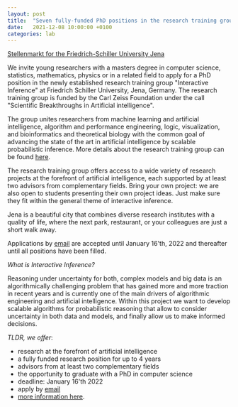 ```yaml
---
layout: post
title:  "Seven fully-funded PhD positions in the research training group *Interactive Inference* at Friedrich Schiller University Jena"
date:   2021-12-08 10:00:00 +0100
categories: lab
---
```


[Stellenmarkt for the Friedrich-Schiller University Jena](https://www4.uni-jena.de/Universit%C3%A4t/Stellenmarkt/Wissenschaftliche+Besch%C3%A4ftigte/seven+PhD+students+%28m_f_d%29+in+computer+science.html)

We invite young researchers with a masters degree in computer science, statistics, mathematics,
physics or in a related field to apply for a PhD position in the newly established research training
group "Interactive Inference" at Friedrich Schiller University, Jena, Germany. The research training
group is funded by the Carl Zeiss Foundation under the call "Scientific Breakthroughs in Artificial
intelligence".

The group unites researchers from machine learning and artificial intelligence, algorithm and
performance engineering, logic, visualization, and bioinformatics and theoretical biology with the
common goal of advancing the state of the art in artificial intelligence by scalable probabilistic
inference. More details about the research training group can be found
[here](https://inference.uni-jena.de).

The research training group offers access to a wide variety of research projects at the forefront of
artificial intelligence, each supported by at least two advisors from complementary fields. Bring
your own project: we are also open to students presenting their own project ideas. Just make sure
they fit within the general theme of interactive inference.

Jena is a beautiful city that combines diverse research institutes with a quality of life, where the
next park, restaurant, or your colleagues are just a short walk away.

Applications by [email](mailto:inference@uni-jena.de) are accepted until January 16'th, 2022 and
thereafter until all positions have been filled. 

*What is Interactive Inference?*

Reasoning under uncertainty for both, complex models and big data is an algorithmically challenging
problem that has gained more and more traction in recent years and is currently one of the main
drivers of algorithmic engineering and artificial intelligence. Within this project we want to
develop scalable algorithms for probabilistic reasoning that allow to consider uncertainty in both
data and models, and finally allow us to make informed decisions.

*TLDR, we offer*:

- research at the forefront of artificial intelligence
- a fully funded research position for up to 4 years
- advisors from at least two complementary fields
- the opportunity to graduate with a PhD in computer science 
- deadline: January 16'th 2022
- apply by [email](mailto:inference@uni-jena.de)
- [more information here](https://inference.uni-jena.de).

